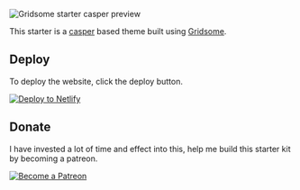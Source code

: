 ![Gridsome starter casper preview](https://i.imgur.com/TmJcF77.png?1)

This starter is a [casper](https://demo.ghost.io/) based theme built using [Gridsome](https://gridsome.org/).

## Deploy

To deploy the website, click the deploy button.

[![Deploy to Netlify](https://www.netlify.com/img/deploy/button.svg)](https://app.netlify.com/start/deploy?repository=https://gitlab.com/mittalyashu/gridsome-starter-casper)

## Donate

I have invested a lot of time and effect into this, help me build this starter kit by becoming a patreon.

[![Become a Patreon](https://i.imgur.com/wYOr44L.png)](https://www.patreon.com/bePatron?u=8494594)